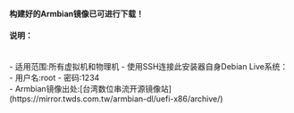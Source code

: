 #### 构建好的Armbian镜像已可进行下载！

#### 说明：
<br>
- 适用范围:所有虚拟机和物理机
- 使用SSH连接此安装器自身Debian Live系统：
  - 用户名:root
  - 密码:1234
<br>
- Armbian镜像出处:[台湾数位串流开源镜像站](https://mirror.twds.com.tw/armbian-dl/uefi-x86/archive/)
